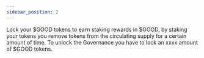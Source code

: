 ```yaml
---
sidebar_position: 2
---
```


Lock your $GOOD tokens to earn staking rewards in $GOOD, by staking your tokens you remove tokens from the circulating supply for a certain amount of time. To unlock the Governance you have to lock an xxxx amount of $GOOD tokens.
